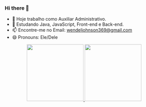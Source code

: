 ### Hi there 👋

- 🔭 Hoje trabalho como Auxiliar Administrativo.
- 🌱 Estudando Java, JavaScript, Front-end e Back-end.
- 📫 Encontre-me no Email: wendeljohnson369@gmail.com
- 😄 Pronouns: Ele/Dele

<div align="center">
  <a href="https://github.com/WendelJ369">
  <img height="180em" src="https://github-readme-stats.vercel.app/api?username=WendelJ369&show_icons=true&theme=dracula&include_all_commits=true&count_private=true"/>
  <img height="180em" src="https://github-readme-stats.vercel.app/api/top-langs/?username=WendelJ369&layout=compact&langs_count=7&theme=dracula"/>
</div>
